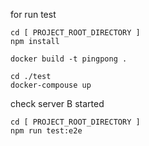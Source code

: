 

for run test 

```shell
cd [ PROJECT_ROOT_DIRECTORY ]
npm install

docker build -t pingpong .

cd ./test
docker-compouse up
```

check server B started

```shell
cd [ PROJECT_ROOT_DIRECTORY ]
npm run test:e2e

```
